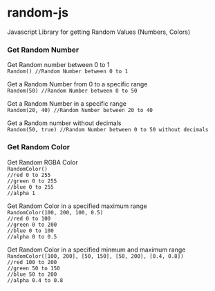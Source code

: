 # random-js
Javascript Library for getting Random Values (Numbers, Colors)

### Get Random Number
Get Random number between 0 to 1<br>
`Random() //Random Number between 0 to 1`

Get a Random Number from 0 to a specific range<br>
`Random(50) //Random Number between 0 to 50`

Get a Random Number in a specific range<br>
`Random(20, 40) //Random Number between 20 to 40`

Get a Random number without decimals<br>
`Random(50, true) //Random Number between 0 to 50 without decimals`

### Get Random Color
Get Random RGBA Color<br>
`RandomColor()`<br>
`//red 0 to 255`<br>
`//green 0 to 255`<br>
`//blue 0 to 255`<br>
`//alpha 1`

Get Random Color in a specified maximum range<br>
`RandomColor(100, 200, 100, 0.5)`<br>
`//red 0 to 100`<br>
`//green 0 to 200`<br>
`//blue 0 to 100`<br>
`//alpha 0 to 0.5`

Get Random Color in a specified minmum and maximum range<br>
`RandomColor([100, 200], [50, 150], [50, 200], [0.4, 0.8])`<br>
`//red 100 to 200`<br>
`//green 50 to 150`<br>
`//blue 50 to 200`<br>
`//alpha 0.4 to 0.8`
